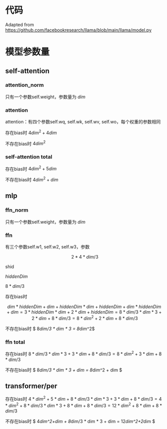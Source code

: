 # 代码
Adapted from https://github.com/facebookresearch/llama/blob/main/llama/model.py

# 模型参数量
## self-attention
### attention_norm
只有一个参数self.weight，参数量为 $dim$
### attention
attention：有四个参数self.wq, self.wk, self.wv, self.wo，每个权重的参数相同

存在bias时  $4dim^2+4dim$  

不存在bias时 $4dim^2$ 

### self-attention total
存在bias时 $4dim^2+5dim$ 

不存在bias时 $4dim^2+dim$
## mlp
### ffn_norm
只有一个参数self.weight，参数量为 $dim$
### ffn
有三个参数self.w1, self.w2, self.w3，参数 

$$2 * 4 *dim/3$$

shid

$hiddenDim$

 $8*dim/3$
 
存在bias时 

$$dim * hiddenDim + dim + hiddenDim * dim + hiddenDim + dim * hiddenDim + dim = 3*hiddenDim*dim + 2*dim + hiddenDim = 8*dim/3 * dim *3+ 2*dim + 8*dim/3 = 8*dim^2 + 2*dim + 8*dim/3$$

不存在bias时 $ 8*dim/3 * dim * 3 = 8*dim^2$

### ffn total
存在bias时 $8*dim/3 * dim * 3 + 3*dim + 8*dim/3 = 8*dim^2 + 3*dim + 8*dim/3$

不存在bias时 $ 8*dim/3 * dim * 3 + dim = 8*dim^2 + dim $

## transformer/per
存在bias时 
$4*dim^2+5*dim + 8*dim/3 * dim * 3 + 3*dim + 8*dim/3 = 4*dim^2+8*dim/3*dim*3+8*dim + 8*dim/3 = 12*dim^2 +8*dim + 8*dim/3$

不存在bias时 $ 4*dim^2+dim + 8*dim/3 * dim * 3 + dim = 12*dim^2+2*dim $







